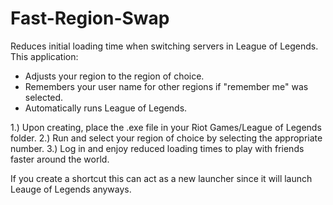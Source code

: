 # Fast-Region-Swap
Reduces initial loading time when switching servers in League of Legends.
This application:
- Adjusts your region to the region of choice.
- Remembers your user name for other regions if "remember me" was selected.
- Automatically runs League of Legends.

1.) Upon creating, place the .exe file in your Riot Games/League of Legends folder.
2.) Run and select your region of choice by selecting the appropriate number.
3.) Log in and enjoy reduced loading times to play with friends faster around the world.

If you create a shortcut this can act as a new launcher since it will launch Leauge of Legends anyways.

